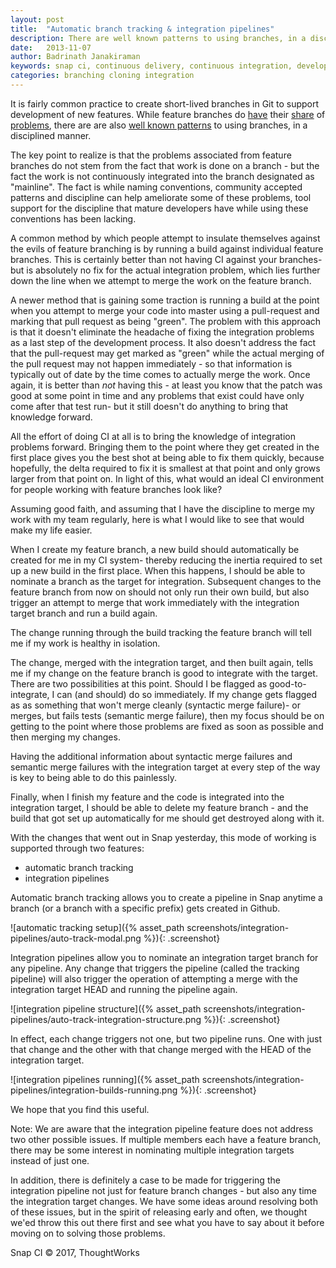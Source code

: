 ```yaml
---
layout: post
title:  "Automatic branch tracking & integration pipelines"
description: There are well known patterns to using branches, in a disciplined manner, despite having their fair share of problems.
date:   2013-11-07
author: Badrinath Janakiraman
keywords: snap ci, continuous delivery, continuous integration, developer tools, github, branch tracking, cloning, integration pipelines
categories: branching cloning integration
---
```


It is fairly common practice to create short-lived branches in Git to support development of new features. While feature branches do [have](http://continuousdelivery.com/2011/07/on-dvcs-continuous-integration-and-feature-branches/) their [share](http://martinfowler.com/bliki/FeatureBranch.html) of [problems](http://www.codinghorror.com/blog/2007/10/software-branching-and-parallel-universes.html), there are are also [well known patterns](http://nvie.com/posts/a-successful-git-branching-model/) to using branches, in a disciplined manner.

The key point to realize is that the problems associated from feature branches do not stem from the fact that work is done on a branch - but the fact the work is not continuously integrated into the branch designated as "mainline". The fact is while naming conventions, community accepted patterns and discipline can help ameliorate some of these problems, tool support for the discipline that mature developers have while using these conventions has been lacking.

A common method by which people attempt to insulate themselves against the evils of feature branching is by running a build against individual feature branches. This is certainly better than not having CI against your branches- but is absolutely no fix for the actual integration problem, which lies further down the line when we attempt to merge the work on the feature branch.

A newer method that is gaining some traction is running a build at the point when you attempt to merge your code into master using a pull-request and marking that pull request as being "green". The problem with this approach is that it doesn't eliminate the headache of fixing the integration problems as a last step of the development process. It also doesn't address the fact that the pull-request may get marked as "green" while the actual merging of the pull request may not happen immediately - so that information is typically out of date by the time comes to actually merge the work. Once again, it is better than *not* having this - at least you know that the patch was good at some point in time and any problems that exist could have only come after that test run- but it still doesn't do anything to bring that knowledge forward.

All the effort of doing CI at all is to bring the knowledge of integration problems forward. Bringing them to the point where they get created in the first place gives you the best shot at being able to fix them quickly, because hopefully, the delta required to fix it is smallest at that point and only grows larger from that point on. In light of this, what would an ideal CI environment for people working with feature branches look like?

Assuming good faith, and assuming that I have the discipline to merge my work with my team regularly, here is what I would like to see that would make my life easier.

When I create my feature branch, a new build should automatically be created for me in my CI system- thereby reducing the inertia required to set up a new build in the first place. When this happens, I should be able to nominate a branch as the target for integration. Subsequent changes to the feature branch from now on should not only run their own build, but also trigger an attempt to merge that work immediately with the integration target branch and run a build again.

The change running through the build tracking the feature branch will tell me if my work is healthy in isolation.

The change, merged with the integration target, and then built again, tells me if my change on the feature branch is good to integrate with the target. There are two possibilities at this point. Should I be flagged as good-to-integrate, I can (and should) do so immediately. If my change gets flagged as as something that won't merge cleanly (syntactic merge failure)- or merges, but fails tests (semantic merge failure), then my focus should be on getting to the point where those problems are fixed as soon as possible and then merging my changes.

Having the additional information about syntactic merge failures and semantic merge failures with the integration target at every step of the way is key to being able to do this painlessly.

Finally, when I finish my feature and the code is integrated into the integration target, I should be able to delete my feature branch - and the build that got set up automatically for me should get destroyed along with it.

With the changes that went out in Snap yesterday, this mode of working is supported through two features:

* automatic branch tracking
* integration pipelines

Automatic branch tracking allows you to create a pipeline in Snap anytime a branch (or a branch with a specific prefix) gets created in Github.

![automatic tracking setup]({% asset_path screenshots/integration-pipelines/auto-track-modal.png %}){: .screenshot}

Integration pipelines allow you to nominate an integration target branch for any pipeline. Any change that triggers the pipeline (called the tracking pipeline) will also trigger the operation of attempting a merge with the integration target HEAD and running the pipeline again.

![integration pipeline structure]({% asset_path screenshots/integration-pipelines/auto-track-integration-structure.png %}){: .screenshot}

In effect, each change triggers not one, but two pipeline runs. One with just that change and the other with that change merged with the HEAD of the integration target.

![integration pipelines running]({% asset_path screenshots/integration-pipelines/integration-builds-running.png %}){: .screenshot}

We hope that you find this useful.

Note: We are aware that the integration pipeline feature does not address two other possible issues. If multiple members each have a feature branch, there may be some interest in nominating multiple integration targets instead of just one.

In addition, there is definitely a case to be made for triggering the integration pipeline not just for feature branch changes - but also any time the integration target changes. We have some ideas around resolving both of these issues, but in the spirit of releasing early and often, we thought we'ed throw this out there first and see what you have to say about it before moving on to solving those problems.

 
Snap CI © 2017, ThoughtWorks
